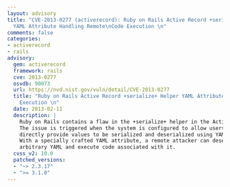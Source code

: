 ```yaml
---
layout: advisory
title: "CVE-2013-0277 (activerecord): Ruby on Rails Active Record +serialize+ Helper
  YAML Attribute Handling Remote\nCode Execution \n"
comments: false
categories:
- activerecord
- rails
advisory:
  gem: activerecord
  framework: rails
  cve: 2013-0277
  osvdb: 90073
  url: https://nvd.nist.gov/vuln/detail/CVE-2013-0277
  title: "Ruby on Rails Active Record +serialize+ Helper YAML Attribute Handling Remote\nCode
    Execution \n"
  date: 2013-02-11
  description: |
    Ruby on Rails contains a flaw in the +serialize+ helper in the Active Record.
    The issue is triggered when the system is configured to allow users to
    directly provide values to be serialized and deserialized using YAML.
    With a specially crafted YAML attribute, a remote attacker can deserialize
    arbitrary YAML and execute code associated with it.
  cvss_v2: 10.0
  patched_versions:
  - "~> 2.3.17"
  - ">= 3.1.0"
---
```

